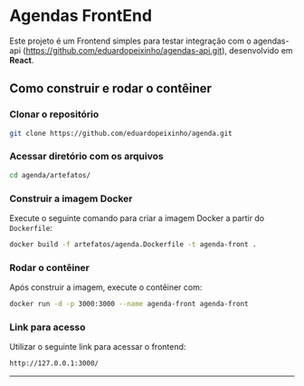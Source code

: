 # Agendas FrontEnd

Este projeto é um Frontend simples para testar integração com o agendas-api (https://github.com/eduardopeixinho/agendas-api.git), desenvolvido em **React**.

## Como construir e rodar o contêiner

### Clonar o repositório
```sh
git clone https://github.com/eduardopeixinho/agenda.git
```
### Acessar diretório com os arquivos
```sh
cd agenda/artefatos/
```

### Construir a imagem Docker
Execute o seguinte comando para criar a imagem Docker a partir do `Dockerfile`:

```sh
docker build -f artefatos/agenda.Dockerfile -t agenda-front .
```

### Rodar o contêiner
Após construir a imagem, execute o contêiner com:

```sh
docker run -d -p 3000:3000 --name agenda-front agenda-front
```

### Link para acesso
Utilizar o seguinte link para acessar o frontend:
```sh
http://127.0.0.1:3000/
```
---